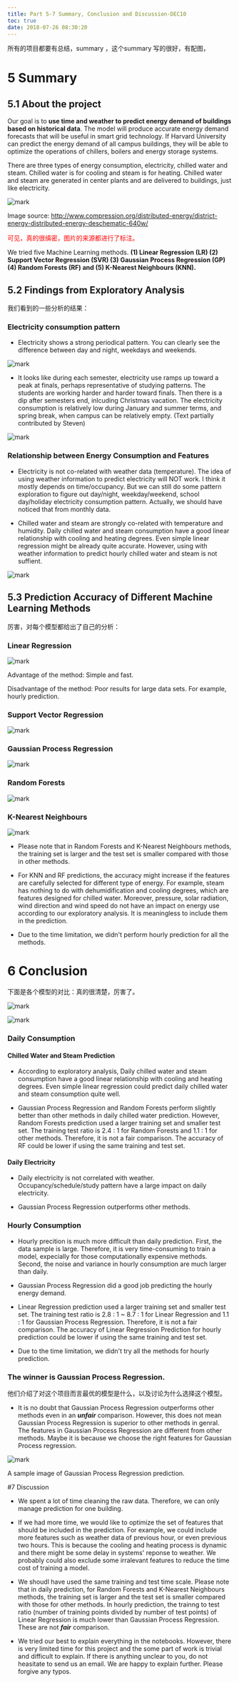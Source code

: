 ```yaml
---
title: Part 5-7 Summary, Conclusion and Discussion-DEC10
toc: true
date: 2018-07-26 08:30:20
---
```


所有的项目都要有总结，summary ，这个summary 写的很好，有配图，


# 5 Summary

## 5.1 About the project

Our goal is to <b>use time and weather to predict energy demand of buildings based on historical data</b>. The model will produce accurate energy demand forecasts that will be useful in smart grid technology.  If Harvard University can predict the energy demand of all campus buildings, they will be able to optimize the operations of chillers, boilers and energy storage systems.

There are three types of energy consumption, electricity, chilled water and steam. Chilled water is for cooling and steam is for heating. Chilled water and steam are generated in center plants and are delivered to buildings, just like electricity.


![mark](http://pacdb2bfr.bkt.clouddn.com/blog/image/180725/7m154leAki.jpg?imageslim)

Image source: http://www.compression.org/distributed-energy/district-energy-distributed-energy-deschematic-640w/

<span style="color:red;">可见，真的很缜密，图片的来源都进行了标注。</span>

We tried five Machine Learning methods. <b>(1) Linear Regression (LR) (2) Support Vector Regression (SVR) (3) Gaussian Process Regression (GP) (4) Random Forests (RF) and (5) K-Nearest Neighbours (KNN).</b>


## 5.2 Findings from Exploratory Analysis

我们看到的一些分析的结果：

### Electricity consumption pattern

* Electricity shows a strong periodical pattern. You can clearly see the difference between day and night, weekdays and weekends.

![mark](http://pacdb2bfr.bkt.clouddn.com/blog/image/180725/G28jc6mC1D.png?imageslim)

* It looks like during each semester, electricity use ramps up toward a peak at finals, perhaps representative of studying patterns. The students are working harder and harder toward finals. Then there is a dip after semesters end, inlcuding Christmas vacation. The electricity consumption is relatively low during January and summer terms, and spring break, when campus can be relatively empty. (Text partially contributed by Steven)

![mark](http://pacdb2bfr.bkt.clouddn.com/blog/image/180725/dHBlcBccaB.jpg?imageslim)

### Relationship between Energy Consumption and Features

* Electricity is not co-related with weather data (temperature). The idea of using weather information to predict electricity will NOT work. I think it mostly depends on time/occupancy. But we can still do some pattern exploration to figure out day/night, weekday/weekend, school day/holiday electricity consumption pattern. Actually, we should have noticed that from monthly data.


* Chilled water and steam are strongly co-related with temperature and humidity. Daily chilled water and steam consumption have a good linear relationship with cooling and heating degrees. Even simple linear regression might be already quite accurate. However, using with weather information to predict hourly chilled water and steam is not suffient.

![mark](http://pacdb2bfr.bkt.clouddn.com/blog/image/180725/KcI99dKi6c.jpg?imageslim)

## 5.3 Prediction Accuracy of Different Machine Learning Methods

厉害，对每个模型都给出了自己的分析：

### Linear Regression

![mark](http://pacdb2bfr.bkt.clouddn.com/blog/image/180725/5F8b6lG51L.png?imageslim)

Advantage of the method: Simple and fast.

Disadvantage of the method: Poor results for large data sets. For example, hourly prediction.

### Support Vector Regression

![mark](http://pacdb2bfr.bkt.clouddn.com/blog/image/180725/5d6507Cdbf.png?imageslim)

### Gaussian Process Regression

![mark](http://pacdb2bfr.bkt.clouddn.com/blog/image/180725/f691fEDJlj.png?imageslim)

### Random Forests

![mark](http://pacdb2bfr.bkt.clouddn.com/blog/image/180725/HD1KmIl8cg.png?imageslim)

### K-Nearest Neighbours

![mark](http://pacdb2bfr.bkt.clouddn.com/blog/image/180725/iCHD9ikG00.png?imageslim)

* Please note that in Random Forests and K-Nearest Neighbours methods, the training set is larger and the test set is smaller compared with those in other methods.


* For KNN and RF predictions, the accuracy might increase if the features are carefully selected for different type of energy. For example, steam has nothing to do with dehumidification and cooling degrees, which are features designed for chilled water. Moreover, pressure, solar radiation, wind direction and wind speed do not have an impact on energy use according to our exploratory analysis. It is meaningless to include them in the prediction.


* Due to the time limitation, we didn't perform hourly prediction for all the methods.

# 6 Conclusion

下面是各个模型的对比：真的很清楚，厉害了。


![mark](http://pacdb2bfr.bkt.clouddn.com/blog/image/180725/gIiBGKJeee.png?imageslim)

![mark](http://pacdb2bfr.bkt.clouddn.com/blog/image/180725/gID65ad8aA.png?imageslim)

### Daily Consumption

#### Chilled Water and Steam Prediction

* According to exploratory analysis, Daily chilled water and steam consumption have a good linear relationship with cooling and heating degrees. Even simple linear regression could predict daily chilled water and steam consumption quite well.


* Gaussian Process Regression and Random Forests perform slightly better than other methods in daily chilled water prediction. However, Random Forests prediction used a larger training set and smaller test set. The training test ratio is 2.4 : 1 for Random Forests and 1.1 : 1 for other methods. Therefore, it is not a fair comparison. The accuracy of RF could be lower if using the same training and test set.

#### Daily Electricity

* Daily electricity is not correlated with weather. Occupancy/schedule/study pattern have a large impact on daily electricity.


* Gaussian Process Regression outperforms other methods.

### Hourly Consumption

* Hourly precition is much more difficult than daily prediction. First, the data sample is large. Therefore, it is very time-consuming to train a model, expecially for those computationally expensive methods. Second, the noise and variance in hourly consumption are much larger than daily.


* Gaussian Process Regression did a good job predicting the hourly energy demand.


* Linear Regression prediction used a larger training set and smaller test set. The training test ratio is 2.8 : 1 ~ 8.7 : 1 for Linear Regression and 1.1 : 1 for Gaussian Process Regression. Therefore, it is not a fair comparison. The accuracy of Linear Regression Prediction for hourly prediction could be lower if using the same training and test set.


* Due to the time limitation, we didn't try all the methods for hourly prediction.


### The winner is Gaussian Process Regression.

他们介绍了对这个项目而言最优的模型是什么，以及讨论为什么选择这个模型。

* It is no doubt that Gaussian Process Regression outperforms other methods even in an <b><i>unfair</b></i> comparison. However, this does not mean Gaussian Process Regression is superior to other methods in genral. The features in Gaussian Process Regression are different from other methods. Maybe it is because we choose the right features for Gaussian Process regression.

![mark](http://pacdb2bfr.bkt.clouddn.com/blog/image/180725/L0E3Fl93CA.png?imageslim)

A sample image of Gaussian Process Regression prediction.

#7 Discussion



* We spent a lot of time cleaning the raw data. Therefore, we can only manage prediction for one building.


* If we had more time, we would like to optimize the set of features that should be included in the prediction. For example, we could include more features such as weather data of previous hour, or even previous two hours. This is because the cooling and heating process is dynamic and there might be some delay in systems' reponse to weather. We probably could also exclude some irralevant features to reduce the time cost of training a model.


* We shoudl have used the same training and test time scale. Please note that in daily prediction, for Random Forests and K-Nearest Neighbours methods, the training set is larger and the test set is smaller compared with those for other methods. In hourly prediction, the trainng to test ratio (number of training points divided by number of test points) of Linear Regression is much lower than Gaussian Process Regression. These are not <b><i>fair</b></i> comparison.


* We tried our best to explain everything in the notebooks. However, there is very limited time for this project and the some part of work is trivial and difficult to explain. If there is anything unclear to you, do not heasitate to send us an email. We are happy to explain further. Please forgive any typos.
